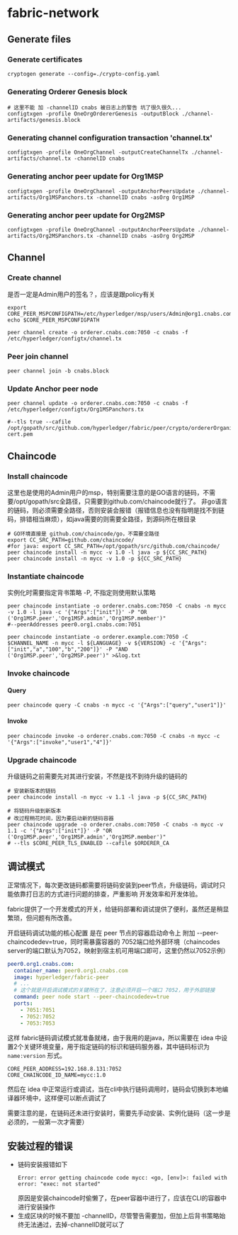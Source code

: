 # fabric-network

## Generate files

### Generate certificates
```shell
cryptogen generate --config=./crypto-config.yaml
```

### Generating Orderer Genesis block
```shell
# 这里不能 加 -channelID cnabs 被日志上的警告 坑了很久很久...
configtxgen -profile OneOrgOrdererGenesis -outputBlock ./channel-artifacts/genesis.block
```

###  Generating channel configuration transaction 'channel.tx'

``` shell
configtxgen -profile OneOrgChannel -outputCreateChannelTx ./channel-artifacts/channel.tx -channelID cnabs
```

### Generating anchor peer update for Org1MSP
``` shell
configtxgen -profile OneOrgChannel -outputAnchorPeersUpdate ./channel-artifacts/Org1MSPanchors.tx -channelID cnabs -asOrg Org1MSP
```

### Generating anchor peer update for Org2MSP
``` shell
configtxgen -profile OneOrgChannel -outputAnchorPeersUpdate ./channel-artifacts/Org2MSPanchors.tx -channelID cnabs -asOrg Org2MSP
```

## Channel

### Create channel

是否一定是Admin用户的签名？，应该是跟policy有关

```shell
export CORE_PEER_MSPCONFIGPATH=/etc/hyperledger/msp/users/Admin@org1.cnabs.com/msp
echo $CORE_PEER_MSPCONFIGPATH

peer channel create -o orderer.cnabs.com:7050 -c cnabs -f /etc/hyperledger/configtx/channel.tx
```

### Peer join channel
```shell
peer channel join -b cnabs.block
```

### Update Anchor peer node

```shell
peer channel update -o orderer.cnabs.com:7050 -c cnabs -f /etc/hyperledger/configtx/Org1MSPanchors.tx 

#--tls true --cafile /opt/gopath/src/github.com/hyperledger/fabric/peer/crypto/ordererOrganizations/cnabs.com/orderers/orderer.cnabs.com/msp/tlscacerts/tlsca.cnabs.com-cert.pem
```

## Chaincode

### Install chaincode

这里也是使用的Admin用户的msp，特别需要注意的是GO语言的链码，不需要/opt/gopath/src全路径，只需要到github.com/chaincode就行了。
非go语言的链码，则必须需要全路径，否则安装会报错（报错信息也没有指明是找不到链码，排错相当麻烦），如java需要的则需要全路径，到源码所在根目录

``` shell
# GO环境直接是 github.com/chaincode/go，不需要全路径
export CC_SRC_PATH=github.com/chaincode/
#for java: export CC_SRC_PATH=/opt/gopath/src/github.com/chaincode/
peer chaincode install -n mycc -v 1.0 -l java -p ${CC_SRC_PATH}
peer chaincode install -n mycc -v 1.0 -p ${CC_SRC_PATH}
```

### Instantiate chaincode
实例化时需要指定背书策略 -P, 不指定则使用默认策略
``` shell
peer chaincode instantiate -o orderer.cnabs.com:7050 -C cnabs -n mycc -v 1.0 -l java -c '{"Args":["init"]}' -P "OR ('Org1MSP.peer','Org1MSP.admin','Org1MSP.member')"  
#--peerAddresses peer0.org1.cnabs.com:7051

peer chaincode instantiate -o orderer.example.com:7050 -C $CHANNEL_NAME -n mycc -l ${LANGUAGE} -v ${VERSION} -c '{"Args":["init","a","100","b","200"]}' -P "AND ('Org1MSP.peer','Org2MSP.peer')" >&log.txt
```

### Invoke chaincode

#### Query
``` shell
peer chaincode query -C cnabs -n mycc -c '{"Args":["query","user1"]}'
```

#### Invoke

``` shell
peer chaincode invoke -o orderer.cnabs.com:7050 -C cnabs -n mycc -c '{"Args":["invoke","user1","4"]}'
```

### Upgrade chaincode

升级链码之前需要先对其进行安装，不然是找不到待升级的链码的

``` shell
# 安装新版本的链码
peer chaincode install -n mycc -v 1.1 -l java -p ${CC_SRC_PATH}

# 将链码升级到新版本
# 改过程稍花时间，因为要启动新的链码容器
peer chaincode upgrade -o orderer.cnabs.com:7050 -C cnabs -n mycc -v 1.1 -c '{"Args":["init"]}' -P "OR ('Org1MSP.peer','Org1MSP.admin','Org1MSP.member')"
# --tls $CORE_PEER_TLS_ENABLED --cafile $ORDERER_CA
```

## 调试模式

正常情况下，每次更改链码都需要将链码安装到peer节点，升级链码，调试时只能依靠打日志的方式进行问题的排查，严重影响
开发效率和开发体验。

fabric提供了一个开发模式的开关，给链码部署和调试提供了便利，虽然还是稍显繁琐，但问题有所改善。

开启链码调试功能的核心配置 是在 peer 节点的容器启动命令上 附加 --peer-chaincodedev=true，同时需暴露容器的
7052端口给外部环境（chaincodes server的端口默认为7052，映射到宿主机可用端口即可，这里仍然以7052示例）

``` yaml
peer0.org1.cnabs.com:
  container_name: peer0.org1.cnabs.com
  image: hyperledger/fabric-peer
  # ...
  # 这个就是开启调试模式的关键所在了，注意必须开启一个端口 7052，用于外部链接
  command: peer node start --peer-chaincodedev=true
  ports: 
    - 7051:7051
    - 7052:7052
    - 7053:7053
```

这样 fabric链码调试模式就准备就绪，由于我用的是java，所以需要在 idea 中设置2个关键环境变量，用于指定链码的标识和链码服务器，其中链码标识为 `name:version` 形式。

``` property
CORE_PEER_ADDRESS=192.168.8.131:7052
CORE_CHAINCODE_ID_NAME=mycc:1.0
```

然后在 idea 中正常运行或调试，当在cli中执行链码调用时，链码会切换到本地编译器环境中，这样便可以断点调试了

需要注意的是，在链码还未进行安装时，需要先手动安装、实例化链码（这一步是必须的，一般第一次才需要）

## 安装过程的错误
* 链码安装报错如下
  ```
  Error: error getting chaincode code mycc: <go, [env]>: failed with error: "exec: not started"
  ```
  原因是安装chaincode时偷懒了，在peer容器中进行了，应该在CLI的容器中进行安装操作
* 生成区块的时候不要加 -channelID，尽管警告需要加，但加上后背书策略始终无法通过，去掉-channelID就可以了

